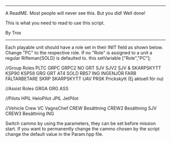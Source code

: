 ******************************************************************
A ReadME. Most people will never see this. But you did! Well done!

This is what you need to read to use this script.

By Trox
******************************************************************

Each playable unit should have a role set in their INIT field as shown below. Change "PC" to the respective role.
If no "Role" is assigned to a unit a regular Rifleman(SOLD) is defaulted to.
this setVariable ["Role","PC"];

//Group Roles
PLTC
GRPC
GRPC2 	NO GRT
SJV
SJV2	SJV & SKARPSKYTT
KSP90
KSP58
GRG
GRT		AT4
SOLD	RB57
ING 	INGENJÖR
FARB	FÄLTARBETARE
SKRP 	SKARPSKYTT
UAV
PRSK	Prickskytt (Ej aktuell för nu)

//Assist Roles
GRGA	GRG ASS

//Pilots
HPIL 	HeloPilot
JPIL 	JetPilot

//Vehicle Crew
VC		VagnsChef
CREW 	Besättning
CREW2	Besättning SJV
CREW3	Besättning ING


Switch cammo by using the parameters, they can be set before mission start.
If you want to permanently change the cammo chosen by the script change the default value in the Param.hpp file.
